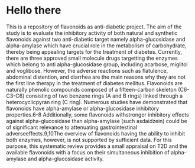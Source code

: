 # Hello there
This is a repository of flavonoids as anti-diabetic project. The aim of the study is to evaluate the inhibitory activity of both natural and synthetic flavonoids against two anti-diabetic target namely alpha-glucosidase and alpha-amylase which have crucial role in the metabolism of carbohydrate, thereby being appealing targets for the treatment of diabetes.
Currently, there are three approved small molecule drugs targetting the enzymes which belong to anti alpha-glucosidase group, including acarbose, miglitol and voglibose. However, the adverse reactions such as flatulence, abdominal distention, and diarrhea are the main reasons why they are not the first line therapy in the treatment of diabetes mellitus. Flavonoids are naturally phenolic compounds composed of a fifteen-carbon skeleton (C6-C3-C6) consisting of two benzene rings (A and B rings) linked through a heterocyclicpyran ring (C ring). Numerous studies have demonstrated that flavonoids have alpha-amylase or alpha-glucosidase inhibitory properties.6-8 Additionally, some flavonoids withstronger inhibitory effects against alpha-glucosidase than alpha-amylase (such asdaidzein) could be of significant relevance to attenuating gastrointestinal adverseeffects.9,10The overview of flavonoids having the ability to inhibit both enzymes, however, is not supported by sufficient data. For this purpose, this systematic review provides a small appraisal on T2D and the available flavonoids with a focus on their simultaneous inhibition of alpha-amylase and alpha-glucosidase activity.
